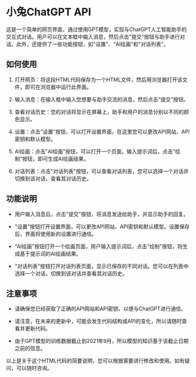 # 小兔ChatGPT API

这是一个简单的网页界面，通过使用GPT模型，实现与ChatGPT人工智能助手的交互式对话。用户可以在文本框中输入消息，然后点击"提交"按钮与助手进行对话。此外，还提供了一些功能按钮，如"设置"、"AI绘画"和"对话列表"。

## 如何使用

1. 打开网页：将这段HTML代码保存为一个HTML文件，然后用浏览器打开该文件，即可在浏览器中运行此界面。

2. 输入消息：在输入框中输入您想要与助手交流的消息，然后点击"提交"按钮。

3. 查看对话历史：您的对话将显示在屏幕上，助手和用户的消息分别以不同的颜色显示。

4. 设置：点击"设置"按钮，可以打开设置界面，在这里您可以更改API网站、API密钥和默认模型。

5. AI绘画：点击"AI绘画"按钮，可以打开一个页面，输入提示词后，点击"绘制"按钮，即可生成AI绘画结果。

6. 对话列表：点击"对话列表"按钮，可以查看对话列表，您可以选择一个对话并切换到该对话，查看其对话历史。

## 功能说明

- 用户输入消息后，点击"提交"按钮，将消息发送给助手，并显示助手的回复。

- "设置"按钮打开设置界面，可以更改API网站、API密钥和默认模型。设置保存后，界面将使用新的设置进行通信。

- "AI绘画"按钮打开一个绘画页面，用户输入提示词后，点击"绘制"按钮，将生成基于提示词的AI绘画结果。

- "对话列表"按钮打开对话列表页面，显示已保存的不同对话。您可以在列表中选择一个对话，切换到该对话并查看其对话历史。

## 注意事项

- 请确保您已经获取了正确的API网站和API密钥，以便与ChatGPT进行通信。

- 请注意，在未来的更新中，可能会发生代码结构或API的变化，所以请随时查看并更新代码。

- 由于GPT模型的训练数据截止到2021年9月，所以模型的知识基于该截止日期之前的信息。

以上是关于这个HTML代码的简要说明，您可以根据需要进行修改和使用。如有疑问，可以随时咨询。